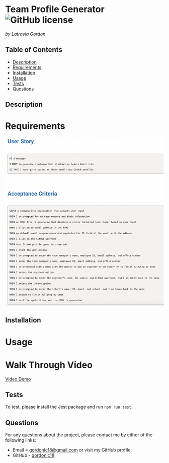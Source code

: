# Team Profile Generator ![GitHub license](https://img.shields.io/badge/license-MIT-blue.svg)

_by Latravia Gordon_</br>

## Table of Contents

- [Description](#description)
- [Requirements](#requirements)
- [Installation](#installation)
- [Usage](#usage)
- [Tests](#tests)
- [Questions](#questions)

## Description

# Requirements

![User Story and Acceptance Criteria](./assets/img/acceptance.jpeg)

## Installation

# Usage

# Walk Through Video

[Video Demo]()

  <!-- ## Contributing -->

## Tests

To test, please install the Jest package and run `npm run test`.

## Questions

For any questions about the project, please contact me by either of the following links:

- Email = gordonlc18@gmail.com
  or visit my GitHub profile:
- GitHub - [gordonlc18](https://github.com/gordonlc18)
